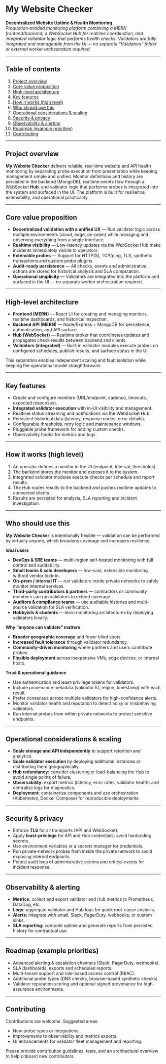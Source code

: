 # My Website Checker

**Decentralized Website Uptime & Health Monitoring**  
*Production-minded monitoring platform combining a MERN frontend/backend, a WebSocket Hub for realtime coordination, and integrated validator logic that performs health checks. Validators are fully integrated and manageable from the UI — no separate “Validators” folder or external worker orchestration required.*

---

## Table of contents
1. [Project overview](#project-overview)  
2. [Core value proposition](#core-value-proposition)  
3. [High-level architecture](#high-level-architecture)  
4. [Key features](#key-features)  
5. [How it works (high level)](#how-it-works-high-level)  
6. [Who should use this](#who-should-use-this)  
7. [Operational considerations & scaling](#operational-considerations--scaling)  
8. [Security & privacy](#security--privacy)  
9. [Observability & alerting](#observability--alerting)  
10. [Roadmap (example priorities)](#roadmap-example-priorities)  
11. [Contributing](#contributing)  

---

## Project overview
**My Website Checker** delivers reliable, real-time website and API health monitoring by separating probe execution from presentation while keeping management simple and unified. Monitor definitions and history are persisted in the backend (MongoDB), realtime events flow through a WebSocket **Hub**, and validator logic that performs probes is integrated into the system and surfaced in the UI. The platform is built for resilience, extensibility, and operational practicality.

---

## Core value proposition
- **Decentralized validation with a unified UX** — Run validator logic across multiple environments (cloud, edge, on-prem) while managing and observing everything from a single interface.  
- **Realtime visibility** — Low-latency updates via the WebSocket Hub make incidents immediately visible to operators.  
- **Extensible probes** — Support for HTTP(S), TCP/ping, TLS, synthetic transactions and custom probe plugins.  
- **Audit-ready persistence** — All checks, events and administrative actions are stored for historical analysis and SLA computation.  
- **Operational simplicity** — Validators are integrated into the platform and surfaced in the UI — no separate worker orchestration required.

---

## High-level architecture
- **Frontend (MERN)** — React UI for creating and managing monitors, realtime dashboards, and historical inspection.  
- **Backend API (MERN)** — Node/Express + MongoDB for persistence, authentication, and API surface.  
- **Hub (WebSocket)** — Realtime broker that coordinates updates and propagates check results between backend and clients.  
- **Validators (integrated)** — Built-in validator modules execute probes on configured schedules, publish results, and surface status in the UI.

This separation enables independent scaling and fault isolation while keeping the operational model straightforward.

---

## Key features
- Create and configure monitors (URL/endpoint, cadence, timeouts, expected responses).  
- **Integrated validator execution** with in-UI visibility and management.  
- Realtime status streaming and notifications via the WebSocket Hub.  
- Persistent historical data (latency, response codes, error details).  
- Configurable thresholds, retry logic and maintenance windows.  
- Pluggable probe framework for adding custom checks.  
- Observability hooks for metrics and logs.

---

## How it works (high level)
1. An operator defines a monitor in the UI (endpoint, interval, thresholds).  
2. The backend stores the monitor and exposes it to the system.  
3. Integrated validator modules execute checks per schedule and report results.  
4. The Hub routes results to the backend and pushes realtime updates to connected clients.  
5. Results are persisted for analysis, SLA reporting and incident investigation.

---

## Who should use this
**My Website Checker** is intentionally flexible — validation can be performed by virtually anyone, which broadens coverage and increases resilience.

**Ideal users**
- **DevOps & SRE teams** — multi-region self-hosted monitoring with full control and auditability.  
- **Small teams & solo developers** — low-cost, extensible monitoring without vendor lock-in.  
- **On-prem / internal IT** — run validators inside private networks to safely monitor internal services.  
- **Third-party contributors & partners** — contractors or community members can run validators to extend coverage.  
- **Auditors & compliance teams** — use auditable histories and multi-source validation for SLA verification.  
- **Hobbyists & students** — learn monitoring architectures by deploying validators locally.

**Why “anyone can validate” matters**
- **Broader geographic coverage** and fewer blind spots.  
- **Increased fault tolerance** through validator redundancy.  
- **Community-driven monitoring** where partners and users contribute probes.  
- **Flexible deployment** across inexpensive VMs, edge devices, or internal hosts.

**Trust & operational guidance**
- Use authentication and least-privilege tokens for validators.  
- Include provenance metadata (validator ID, region, timestamp) with each result.  
- Prefer consensus across multiple validators for high-confidence alerts.  
- Monitor validator health and reputation to detect noisy or misbehaving validators.  
- Run internal probes from within private networks to protect sensitive endpoints.

---

## Operational considerations & scaling
- **Scale storage and API independently** to support retention and analytics.  
- **Scale validator execution** by deploying additional instances or distributing them geographically.  
- **Hub redundancy:** consider clustering or load-balancing the Hub to avoid single points of failure.  
- **Observability:** export metrics (latency, error rates, validator health) and centralize logs for diagnostics.  
- **Deployment:** containerize components and use orchestration (Kubernetes, Docker Compose) for reproducible deployments.

---

## Security & privacy
- Enforce **TLS** for all transports (API and WebSocket).  
- Apply **least-privilege** for API and Hub credentials; avoid hardcoding secrets.  
- Use environment variables or a secrets manager for credentials.  
- Run private-network probes from inside the private network to avoid exposing internal endpoints.  
- Persist audit logs of administrative actions and critical events for incident response.

---

## Observability & alerting
- **Metrics:** collect and export validator and Hub metrics to Prometheus, DataDog, etc.  
- **Logs:** aggregate validator and Hub logs for quick root-cause analysis.  
- **Alerts:** integrate with email, Slack, PagerDuty, webhooks, or custom sinks.  
- **SLA reporting:** compute uptime and generate reports from persisted history for contractual use.

---

## Roadmap (example priorities)
- Advanced alerting & escalation channels (Slack, PagerDuty, webhooks).  
- SLA dashboards, exports and scheduled reports.  
- Multi-tenant support and role-based access control (RBAC).  
- Additional probe types (DNS checks, browser-based synthetic checks).  
- Validator reputation scoring and optional signed provenance for high-assurance environments.

---

## Contributing
Contributions are welcome. Suggested areas:
- New probe types or integrations.  
- Improvements to observability and metrics exports.  
- UI enhancements for validator fleet management and reporting.

Please provide contribution guidelines, tests, and an architectural overview to help onboard new contributors.

